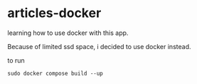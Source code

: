 # articles-docker

learning how to use docker with this app.

Because of limited ssd space, i decided to use docker instead.

to run 

``sudo docker compose build --up``
